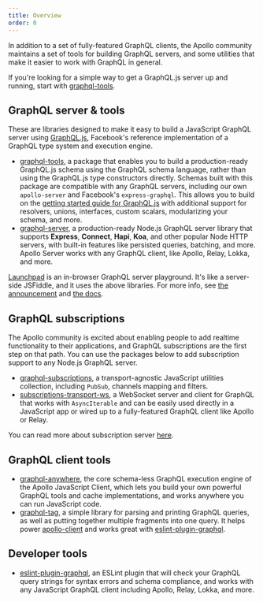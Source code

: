 ```yaml
---
title: Overview
order: 0
---
```


In addition to a set of fully-featured GraphQL clients, the Apollo community maintains a set of tools for building GraphQL servers, and some utilities that make it easier to work with GraphQL in general.

If you're looking for a simple way to get a GraphQL.js server up and running, start with [graphql-tools](/tools/graphql-tools/).

## GraphQL server & tools

These are libraries designed to make it easy to build a JavaScript GraphQL server using [GraphQL.js](https://github.com/graphql/graphql-js), Facebook's reference implementation of a GraphQL type system and execution engine.

- [graphql-tools](/tools/graphql-tools), a package that enables you to build a production-ready GraphQL.js schema using the GraphQL schema language, rather than using the GraphQL.js type constructors directly. Schemas built with this package are compatible with any GraphQL servers, including our own `apollo-server` and Facebook's `express-graphql`. This allows you to build on the [getting started guide for GraphQL.js](http://graphql.org/graphql-js/) with additional support for resolvers, unions, interfaces, custom scalars, modularizing your schema, and more.
- [graphql-server](/tools/graphql-server), a production-ready Node.js GraphQL server library that supports **Express**, **Connect**, **Hapi**, **Koa**, and other popular Node HTTP servers, with built-in features like persisted queries, batching, and more. Apollo Server works with any GraphQL client, like Apollo, Relay, Lokka, and more.

[Launchpad](https://launchpad.graphql.com/new) is an in-browser GraphQL server playground. It's like a server-side JSFiddle, and it uses the above libraries. For more info, see [the announcement](https://dev-blog.apollodata.com/introducing-launchpad-the-graphql-server-demo-platform-cc4e7481fcba) and [the docs](https://github.com/apollographql/launchpad/blob/master/docs.md).

## GraphQL subscriptions

The Apollo community is excited about enabling people to add realtime functionality to their applications, and GraphQL subscriptions are the first step on that path. You can use the packages below to add subscription support to any Node.js GraphQL server.

- [graphql-subscriptions](https://github.com/apollostack/graphql-subscriptions), a transport-agnostic JavaScript utilities collection, including `PubSub`, channels mapping and filters.
- [subscriptions-transport-ws](https://github.com/apollostack/subscriptions-transport-ws), a WebSocket server and client for GraphQL that works with `AsyncIterable` and can be easily used directly in a JavaScript app or wired up to a fully-featured GraphQL client like Apollo or Relay.

You can read more about subscription server [here](/tools/graphql-subscriptions/).

## GraphQL client tools

- [graphql-anywhere](https://github.com/apollostack/graphql-anywhere), the core schema-less GraphQL execution engine of the Apollo JavaScript Client, which lets you build your own powerful GraphQL tools and cache implementations, and works anywhere you can run JavaScript code.
- [graphql-tag](https://github.com/apollostack/graphql-tag), a simple library for parsing and printing GraphQL queries, as well as putting together multiple fragments into one query. It helps power [apollo-client](https://github.com/apollostack/apollo-client) and works great with [eslint-plugin-graphql](https://github.com/apollostack/eslint-plugin-graphql).

## Developer tools

- [eslint-plugin-graphql](https://github.com/apollostack/eslint-plugin-graphql), an ESLint plugin that will check your GraphQL query strings for syntax errors and schema compliance, and works with any JavaScript GraphQL client including Apollo, Relay, Lokka, and more.

